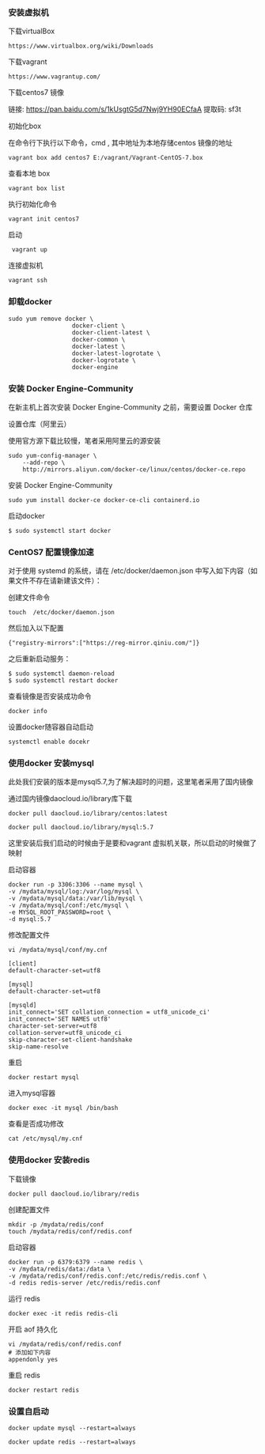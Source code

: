 ### 安装虚拟机

下载virtualBox

```
https://www.virtualbox.org/wiki/Downloads
```

下载vagrant

```
https://www.vagrantup.com/
```

下载centos7 镜像

链接: https://pan.baidu.com/s/1kUsgtG5d7Nwj9YH90ECfaA 提取码: sf3t

初始化box

在命令行下执行以下命令，cmd , 其中地址为本地存储centos 镜像的地址

```
vagrant box add centos7 E:/vagrant/Vagrant-CentOS-7.box
```

查看本地 box

```
vagrant box list
```

执行初始化命令

```
vagrant init centos7
```

启动

```
 vagrant up
```

连接虚拟机

```
vagrant ssh
```

### 卸载docker

```
sudo yum remove docker \
                  docker-client \
                  docker-client-latest \
                  docker-common \
                  docker-latest \
                  docker-latest-logrotate \
                  docker-logrotate \
                  docker-engine
```

### 安装 Docker Engine-Community

在新主机上首次安装 Docker Engine-Community 之前，需要设置 Docker 仓库

设置仓库（阿里云）

使用官方源下载比较慢，笔者采用阿里云的源安装

```
sudo yum-config-manager \
    --add-repo \
    http://mirrors.aliyun.com/docker-ce/linux/centos/docker-ce.repo
```

安装 Docker Engine-Community

```
sudo yum install docker-ce docker-ce-cli containerd.io
```

启动docker

```
$ sudo systemctl start docker
```

### CentOS7 配置镜像加速

对于使用 systemd 的系统，请在 /etc/docker/daemon.json 中写入如下内容（如果文件不存在请新建该文件）：

创建文件命令

```
touch  /etc/docker/daemon.json
```

然后加入以下配置

```
{"registry-mirrors":["https://reg-mirror.qiniu.com/"]}
```

之后重新启动服务：

```
$ sudo systemctl daemon-reload
$ sudo systemctl restart docker
```

查看镜像是否安装成功命令

```
docker info
```

设置docker随容器自动启动

```
systemctl enable docekr
```

### 使用docker 安装mysql

此处我们安装的版本是mysql5.7,为了解决超时的问题，这里笔者采用了国内镜像

通过国内镜像daocloud.io/library库下载

```
docker pull daocloud.io/library/centos:latest
```

```
docker pull daocloud.io/library/mysql:5.7
```

这里安装后我们启动的时候由于是要和vagrant 虚拟机关联，所以启动的时候做了映射

启动容器

```
docker run -p 3306:3306 --name mysql \
-v /mydata/mysql/log:/var/log/mysql \
-v /mydata/mysql/data:/var/lib/mysql \
-v /mydata/mysql/conf:/etc/mysql \
-e MYSQL_ROOT_PASSWORD=root \
-d mysql:5.7
```

修改配置文件

```
vi /mydata/mysql/conf/my.cnf
```

```
[client]
default-character-set=utf8

[mysql]
default-character-set=utf8

[mysqld]
init_connect='SET collation_connection = utf8_unicode_ci'
init_connect='SET NAMES utf8'
character-set-server=utf8
collation-server=utf8_unicode_ci
skip-character-set-client-handshake
skip-name-resolve
```

重启

```
docker restart mysql
```

进入mysql容器

```
docker exec -it mysql /bin/bash
```

查看是否成功修改

```
cat /etc/mysql/my.cnf
```

### 使用docker 安装redis

下载镜像

```
docker pull daocloud.io/library/redis
```

创建配置文件

```
mkdir -p /mydata/redis/conf
touch /mydata/redis/conf/redis.conf
```

启动容器

```
docker run -p 6379:6379 --name redis \
-v /mydata/redis/data:/data \
-v /mydata/redis/conf/redis.conf:/etc/redis/redis.conf \
-d redis redis-server /etc/redis/redis.conf
```

运行 redis

```
docker exec -it redis redis-cli
```

开启 aof 持久化

```
vi /mydata/redis/conf/redis.conf
# 添加如下内容
appendonly yes
```

重启 redis

```
docker restart redis
```

### 设置自启动

```
docker update mysql --restart=always

docker update redis --restart=always

```

